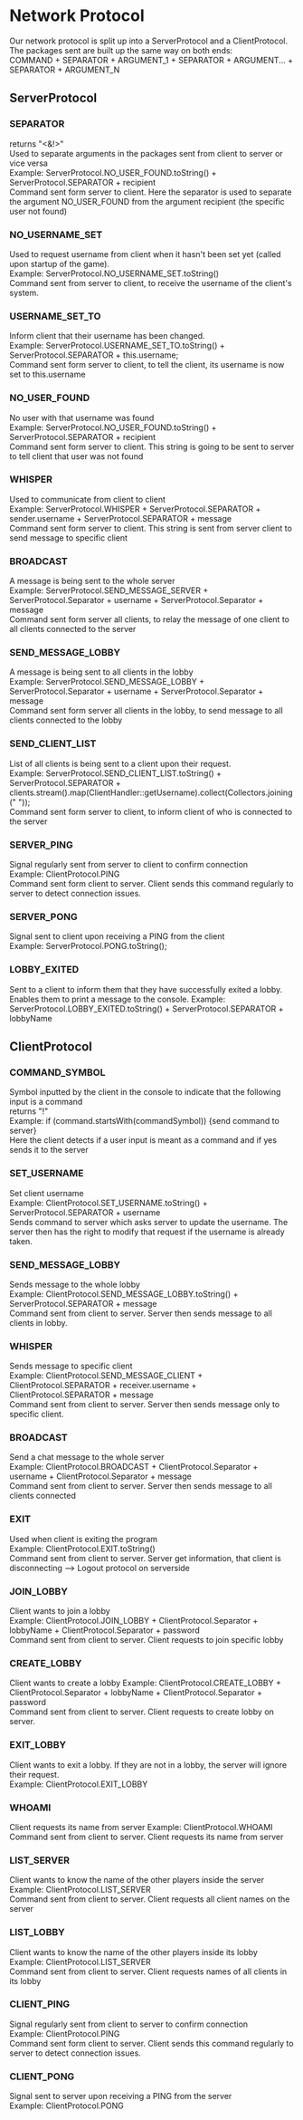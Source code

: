 # Network Protocol

Our network protocol is split up into a ServerProtocol and a ClientProtocol. <br>
The packages sent are built up the same way on both ends: <br>
COMMAND + SEPARATOR + ARGUMENT_1 + SEPARATOR + ARGUMENT... + SEPARATOR + ARGUMENT_N


## ServerProtocol

### SEPARATOR <br>
returns "<&!>" <br>
Used to separate arguments in the packages sent from client to server or vice versa <br>
Example: ServerProtocol.NO_USER_FOUND.toString() + ServerProtocol.SEPARATOR + recipient <br>
Command sent form server to client. Here the separator is used to separate the argument NO_USER_FOUND from the argument recipient (the specific user not found)

### NO_USERNAME_SET
Used to request username from client when it hasn't been set yet (called upon startup of the game).<br>
Example: ServerProtocol.NO_USERNAME_SET.toString() <br>
Command sent from server to client, to receive the username of the client's system.

### USERNAME_SET_TO
Inform client that their username has been changed. <br>
Example: ServerProtocol.USERNAME_SET_TO.toString() + ServerProtocol.SEPARATOR + this.username; <br>
Command sent form server to client, to tell the client, its username is now set to this.username <br>

### NO_USER_FOUND
No user with that username was found <br>
Example: ServerProtocol.NO_USER_FOUND.toString() + ServerProtocol.SEPARATOR + recipient <br>
Command sent form server to client. This string is going to be sent to server to tell client that user was not found

### WHISPER
Used to communicate from client to client <br>
Example: ServerProtocol.WHISPER + ServerProtocol.SEPARATOR + sender.username + ServerProtocol.SEPARATOR + message <br>
Command sent form server to client. This string is sent from server client to send message to specific client

### BROADCAST
A message is being sent to the whole server <br>
Example: ServerProtocol.SEND_MESSAGE_SERVER + ServerProtocol.Separator + username + ServerProtocol.Separator + message <br>
Command sent form server all clients, to relay the message of one client to all clients connected to the server

### SEND_MESSAGE_LOBBY
A message is being sent to all clients in the lobby <br>
Example: ServerProtocol.SEND_MESSAGE_LOBBY + ServerProtocol.Separator + username + ServerProtocol.Separator + message <br>
Command sent form server all clients in the lobby, to send message to all clients connected to the lobby

### SEND_CLIENT_LIST
List of all clients is being sent to a client upon their request.<br>
Example: ServerProtocol.SEND_CLIENT_LIST.toString() + ServerProtocol.SEPARATOR + clients.stream().map(ClientHandler::getUsername).collect(Collectors.joining(" ")); <br>
Command sent form server to client, to inform client of who is connected to the server

### SERVER_PING
Signal regularly sent from server to client to confirm connection<br>
Example: ClientProtocol.PING <br>
Command sent form client to server. Client sends this command regularly to server to detect connection issues.

### SERVER_PONG
Signal sent to client upon receiving a PING from the client <br>
Example: ServerProtocol.PONG.toString(); <br>

### LOBBY_EXITED
Sent to a client to inform them that they have successfully exited a lobby. Enables them to print
a message to the console.
Example: ServerProtocol.LOBBY_EXITED.toString() + ServerProtocol.SEPARATOR + lobbyName <br>

## ClientProtocol

### COMMAND_SYMBOL
Symbol inputted by the client in the console to indicate that the following input is a command <br>
returns "!" <br>
Example: if (command.startsWith(commandSymbol)) {send command to server} <br>
Here the client detects if a user input is meant as a command and if yes sends it to the server

### SET_USERNAME
Set client username <br>
Example: ClientProtocol.SET_USERNAME.toString() + ServerProtocol.SEPARATOR + username <br>
Sends command to server which asks server to update the username. The server then has the right
to modify that request if the username is already taken.

### SEND_MESSAGE_LOBBY
Sends message to the whole lobby <br>
Example: ClientProtocol.SEND_MESSAGE_LOBBY.toString() + ServerProtocol.SEPARATOR + message <br>
Command sent from client to server. Server then sends message to all clients in lobby.

### WHISPER
Sends message to specific client <br>
Example: ClientProtocol.SEND_MESSAGE_CLIENT + ClientProtocol.SEPARATOR + receiver.username + ClientProtocol.SEPARATOR + message <br>
Command sent from client to server. Server then sends message only to specific client.

### BROADCAST
Send a chat message to the whole server <br>
Example: ClientProtocol.BROADCAST + ClientProtocol.Separator + username + ClientProtocol.Separator + message <br>
Command sent from client to server. Server then sends message to all clients connected

### EXIT
Used when client is exiting the program <br>
Example: ClientProtocol.EXIT.toString() <br>
Command sent from client to server. Server get information, that client is disconnecting --> Logout protocol on serverside

### JOIN_LOBBY
Client wants to join a lobby <br>
Example: ClientProtocol.JOIN_LOBBY + ClientProtocol.Separator + lobbyName + ClientProtocol.Separator + password <br>
Command sent from client to server. Client requests to join specific lobby

### CREATE_LOBBY
Client wants to create a lobby
Example: ClientProtocol.CREATE_LOBBY + ClientProtocol.Separator + lobbyName + ClientProtocol.Separator + password <br>
Command sent from client to server. Client requests to create lobby on server.

### EXIT_LOBBY
Client wants to exit a lobby. If they are not in a lobby, the server will ignore their request. <br>
Example: ClientProtocol.EXIT_LOBBY <br>

### WHOAMI
Client requests its name from server
Example: ClientProtocol.WHOAMI 
Command sent from client to server. Client requests its name from server

### LIST_SERVER
Client wants to know the name of the other players inside the server <br>
Example: ClientProtocol.LIST_SERVER <br>
Command sent from client to server. Client requests all client names on the server

### LIST_LOBBY
Client wants to know the name of the other players inside its lobby <br>
Example: ClientProtocol.LIST_SERVER <br>
Command sent from client to server. Client requests names of all clients in its lobby

### CLIENT_PING
Signal regularly sent from client to server to confirm connection<br>
Example: ClientProtocol.PING <br>
Command sent form client to server. Client sends this command regularly to server to detect connection issues.

### CLIENT_PONG
Signal sent to server upon receiving a PING from the server <br>
Example: ClientProtocol.PONG <br>